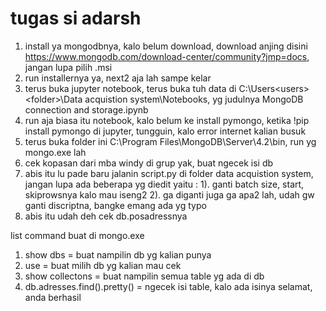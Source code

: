 # tugas si adarsh
1. install ya mongodbnya, kalo belum download, download anjing disini https://www.mongodb.com/download-center/community?jmp=docs, jangan lupa pilih .msi
2. run installernya ya, next2 aja lah sampe kelar
3. terus buka jupyter notebook, terus buka tuh data di C:\Users\<users>\<folder>\Data acquistion system\Notebooks, yg judulnya MongoDB connection and storage.ipynb
4. run aja biasa itu notebook, kalo belum ke install pymongo, ketika !pip install pymongo di jupyter, tungguin, kalo error internet kalian busuk
5. terus buka folder ini C:\Program Files\MongoDB\Server\4.2\bin, run yg mongo.exe lah
6. cek kopasan dari mba windy di grup yak, buat ngecek isi db
7. abis itu lu pade baru jalanin script.py di folder data acquistion system, jangan lupa ada beberapa yg diedit yaitu :
   1). ganti batch size, start, skiprowsnya kalo mau iseng2
   2). ga diganti juga ga apa2 lah, udah gw ganti discriptna, bangke emang ada yg typo
8. abis itu udah deh cek db.posadressnya



list command buat di mongo.exe
1. show dbs = buat nampilin db yg kalian punya
2. use <nama db> = buat milih db yg kalian mau cek
3. show collectons = buat nampilin semua table yg ada di db
4. db.adresses.find().pretty() = ngecek isi table, kalo ada isinya selamat, anda berhasil
